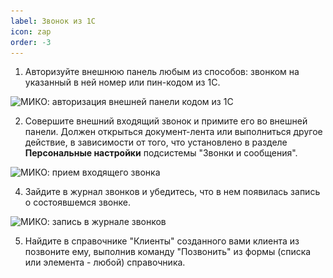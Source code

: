 ```yaml
---
label: Звонок из 1С
icon: zap
order: -3
---
```


1. Авторизуйте внешнюю панель любым из способов: звонком на указанный в ней номер или пин-кодом из 1С.

<img class="miko-shadow img-zoomable"  
    src="/assets/proverka_integracii/prov_int_avt.gif"
    data-original="/assets/proverka_integracii/prov_int_avt.gif"
    srcset="/assets/proverka_integracii/prov_int_avt_prev.gif 1x, /assets/proverka_integracii/prov_int_avt.gif 2x" 
    alt="МИКО: авторизация внешней панели кодом из 1С"
/> 

2. Совершите внешний входящий звонок и примите его во внешней панели. Должен открыться документ-лента или выполниться другое действие, в зависимости от того, что установлено в разделе **Персональные настройки** подсистемы "Звонки и сообщения".

<img class="miko-shadow img-zoomable"  
    src="/assets/proverka_integracii/prov_int_priem_zvonka_.gif"
    data-original="/assets/proverka_integracii/prov_int_priem_zvonka_.gif"
    srcset="/assets/proverka_integracii/prov_int_priem_zvonka_prev.gif 1x, /assets/proverka_integracii/prov_int_priem_zvonka_.gif 2x" 
    alt="МИКО: прием входящего звонка"
/>

4. Зайдите в журнал звонков и убедитесь, что в нем появилась запись о состоявшемся звонке.

<img class="miko-shadow img-zoomable"  
    src="/assets/proverka_integracii/prov_int_zapis_v_jurnale.gif"
    data-original="/assets/proverka_integracii/prov_int_zapis_v_jurnale.gif"
    srcset="/assets/proverka_integracii/prov_int_zapis_v_jurnale_prev.gif 1x, /assets/proverka_integracii/prov_int_zapis_v_jurnale.gif 2x" 
    alt="МИКО: запись в журнале звонков"
/>

5. Найдите в справочнике "Клиенты" созданного вами клиента из позвоните ему, выполнив команду "Позвонить" из формы (списка или элемента - любой) справочника.
